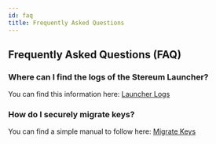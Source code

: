 ```yaml
---
id: faq
title: Frequently Asked Questions
---
```


## Frequently Asked Questions (FAQ)

### Where can I find the logs of the Stereum Launcher?

You can find this information here: [Launcher Logs](../01-technical/02-launcher-logs.md) 

### How do I securely migrate keys?

You can find a simple manual to follow here: [Migrate Keys](../02-guides/04-operation/migrate-keys.md)